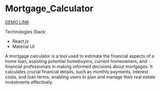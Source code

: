 # Mortgage_Calculator
[DEMO LINK](https://olhasheliakina.github.io/mortgage_calculator/)

Technologies Stack:
- React.js
- Material UI

A mortgage calculator is a tool used to estimate the financial aspects of a home loan, assisting potential homebuyers, current homeowners, and financial professionals in making informed decisions about mortgages. It calculates crucial financial details, such as monthly payments, interest costs, and loan terms, enabling users to plan and manage their real estate investments effectively.